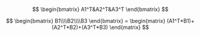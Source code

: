
$$
\begin{bmatrix}
A1^T&A2^T&A3^T
\end{bmatrix}
$$

 
$$
\begin{bmatrix}
B1\\\\B2\\\\B3
\end{bmatrix}  = 
\begin{matrix}
(A1^T*B1)+(A2^T*B2)+(A3^T*B3)
\end{matrix}
$$
